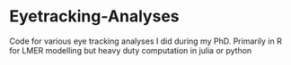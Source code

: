 # Eyetracking-Analyses
Code for various eye tracking analyses I did during my PhD. Primarily in R for LMER modelling but heavy duty computation in julia or python
